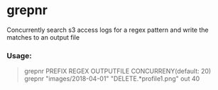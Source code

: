 # grepnr
Concurrently search s3 access logs for a regex pattern and write the matches to an output file

### Usage:
> grepnr PREFIX REGEX OUTPUTFILE CONCURRENY(default: 20)  
> grepnr "images/2018-04-01" "DELETE.*profile1.png" out 40
